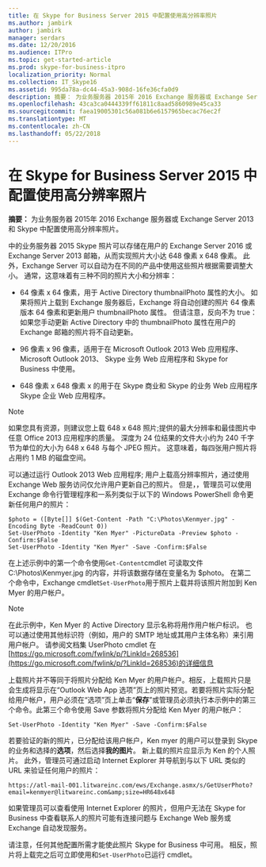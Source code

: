 ```yaml
---
title: 在 Skype for Business Server 2015 中配置使用高分辨率照片
ms.author: jambirk
author: jambirk
manager: serdars
ms.date: 12/20/2016
ms.audience: ITPro
ms.topic: get-started-article
ms.prod: skype-for-business-itpro
localization_priority: Normal
ms.collection: IT_Skype16
ms.assetid: 995da78a-dc44-45a3-908d-16fe36cfa0d9
description: 摘要： 为业务服务器 2015年 2016 Exchange 服务器或 Exchange Server 2013 和 Skype 中配置使用高分辨率照片。
ms.openlocfilehash: 43ca3ca0444339ff61811c8aad5860989e45ca33
ms.sourcegitcommit: faea19005301c56a081b6e6157965becac76ec2f
ms.translationtype: MT
ms.contentlocale: zh-CN
ms.lasthandoff: 05/22/2018
---
```

# <a name="configure-the-use-of-high-resolution-photos-in-skype-for-business-server-2015"></a>在 Skype for Business Server 2015 中配置使用高分辨率照片
 
**摘要：** 为业务服务器 2015年 2016 Exchange 服务器或 Exchange Server 2013 和 Skype 中配置使用高分辨率照片。
  
中的业务服务器 2015 Skype 照片可以存储在用户的 Exchange Server 2016 或 Exchange Server 2013 邮箱，从而实现照片大小达 648 像素 x 648 像素。 此外，Exchange Server 可以自动为在不同的产品中使用这些照片根据需要调整大小。 通常，这意味着有三种不同的照片大小和分辨率：
  
- 64 像素 x 64 像素，用于 Active Directory thumbnailPhoto 属性的大小。 如果将照片上载到 Exchange 服务器后，Exchange 将自动创建的照片 64 像素版本 64 像素和更新用户 thumbnailPhoto 属性。 但请注意，反向不为 true： 如果您手动更新 Active Directory 中的 thumbnailPhoto 属性在用户的 Exchange 邮箱的照片将不自动更新。
    
- 96 像素 x 96 像素，适用于在 Microsoft Outlook 2013 Web 应用程序、 Microsoft Outlook 2013、 Skype 业务 Web 应用程序和 Skype for Business 中使用。
    
- 648 像素 x 648 像素 x 的用于在 Skype 商业和 Skype 的业务 Web 应用程序 Skype 企业 Web 应用程序。
    
> [!NOTE]
> 如果您具有资源，则建议您上载 648 x 648 照片;提供的最大分辨率和最佳图片中任意 Office 2013 应用程序的质量。 深度为 24 位结果的文件大小约为 240 千字节为单位的大小为 648 x 648 与每个 JPEG 照片。 这意味着，每四张用户照片将占用约 1 MB 的磁盘空间。 
  
可以通过运行 Outlook 2013 Web 应用程序; 用户上载高分辨率照片，通过使用 Exchange Web 服务访问仅允许用户更新自己的照片。 但是，，管理员可以使用 Exchange 命令行管理程序和一系列类似于以下的 Windows PowerShell 命令更新任何用户的照片：
  
```
$photo = ([Byte[]] $(Get-Content -Path "C:\Photos\Kenmyer.jpg" -Encoding Byte -ReadCount 0))
Set-UserPhoto -Identity "Ken Myer" -PictureData -Preview $photo -Confirm:$False
Set-UserPhoto -Identity "Ken Myer" -Save -Confirm:$False
```

在上述示例中的第一个命令使用`Get-Content`cmdlet 可读取文件 C:\Photos\Kenmyer.jpg 的内容，并将该数据存储在变量名为 $photo。 在第二个命令中，Exchange cmdlet`Set-UserPhoto`用于照片上载并将该照片附加到 Ken Myer 的用户帐户。
  
> [!NOTE]
> 在此示例中，Ken Myer 的 Active Directory 显示名称将用作用户帐户标识。 也可以通过使用其他标识符（例如，用户的 SMTP 地址或其用户主体名称）来引用用户帐户。 请参阅文档集 UserPhoto cmdlet 在[https://go.microsoft.com/fwlink/p/?LinkId=268536](https://go.microsoft.com/fwlink/p/?LinkId=268536)的详细信息
  
上载照片并不等同于将照片分配给 Ken Myer 的用户帐户。相反，上载照片只是会生成将显示在“Outlook Web App 选项”页上的照片预览。若要将照片实际分配给用户帐户，用户必须在“选项”页上单击“**保存**”或管理员必须执行本示例中的第三个命令。此第三个命令使用 Save 参数将照片分配给 Ken Myer 的用户帐户：
  
```
Set-UserPhoto -Identity "Ken Myer" -Save -Confirm:$False
```

若要验证的新的照片，已分配给该用户帐户，Ken myer 的用户可以登录到 Skype 的业务和选择的**选项**，然后选择**我的图片**。 新上载的照片应显示为 Ken 的个人照片。 此外，管理员可通过启动 Internet Explorer 并导航到与以下 URL 类似的 URL 来验证任何用户的照片：
  
```
https://atl-mail-001.litwareinc.com/ews/Exchange.asmx/s/GetUserPhoto?email=kenmyer@litwareinc.com&amp;size=HR648x648
```

如果管理员可以查看使用 Internet Explorer 的照片，但用户无法在 Skype for Business 中查看联系人的照片可能有连接问题与 Exchange Web 服务或 Exchange 自动发现服务。
  
请注意，任何其他配置所需才能使此照片 Skype for Business 中可用。 相反，照片将上载完之后可立即使用和`Set-UserPhoto`已运行 cmdlet。
